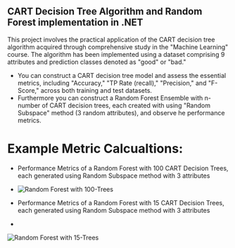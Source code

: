 ## CART Decision Tree Algorithm and Random Forest implementation in .NET
This project involves the practical application of the CART decision tree algorithm acquired through comprehensive study in the "Machine Learning" course.
 The algorithm has been implemented using a dataset comprising 9 attributes and prediction classes denoted as "good" or "bad."
 
 * You can construct a CART decision tree model and assess the essential metrics, including "Accuracy," "TP Rate (recall)," "Precision," and "F-Score," across both training and test datasets.
 * Furthermore you can construct a Random Forest Ensemble with n-number of CART decision trees, each created with using "Random Subspace" method (3 random attributes), and observe he performance metrics.
   
# Example Metric Calcualtions:

* Performance Metrics of a Random Forest with 100 CART Decision Trees, each generated using Random Subspace method with 3 attributes
* 
  ![Random Forest with 100-Trees](https://github.com/gunesgultekin/CART_DECISION_TREE/assets/126399958/932fe920-dced-4fda-bfca-cdada82442b6)


* Performance Metrics of a Random Forest with 15 CART Decision Trees, each generated using Random Subspace method with 3 attributes
* 
![Random Forest with 15-Trees](https://github.com/gunesgultekin/CART_DECISION_TREE/assets/126399958/85169b35-4431-4b2c-97d8-a45ac736a0dd)
